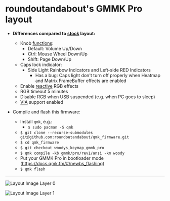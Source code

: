 # roundoutandabout's GMMK Pro layout

* **Differences compared to [stock](https://config.qmk.fm/#/gmmk/pro/rev1/ansi/LAYOUT) layout:**
	* Knob [functions](https://github.com/qmk/qmk_firmware/tree/master/keyboards/gmmk/pro/rev1/ansi/keymaps/stickandgum):
		* Default: Volume Up/Down
		* Ctrl: Mouse Wheel Down/Up
		* Shift: Page Down/Up
	* Caps lock indicator:
		* Side Light Rainbow Indicators and Left-side RED Indicators
			* Has a bug: Caps light don't turn off properly when Heatmap and Matrix FrameBuffer effects are enabled
	* Enable [reactive](https://docs.qmk.fm/#/feature_rgb_matrix?id=additional-configh-options) RGB effects
	* RGB timeout 5 minutes
	* Disable RGB when USB suspended (e.g. when PC goes to sleep)
	* [VIA](https://www.caniusevia.com/docs/configuring_qmk/) support enabled

* Compile and flash this firmware:
	* Install `qmk`, e.g.:
		* `$ sudo pacman -S qmk`
	* `$ git clone --recurse-submodules git@github.com:roundoutandabout/qmk_firmware.git`
	* `$ cd qmk_firmware`
	* `$ git checkout woodys_keymap_gmmk_pro`
	* `$ qmk compile -kb gmmk/pro/rev1/ansi -km woody`
	* Put your GMMK Pro in bootloader mode (https://docs.qmk.fm/#/newbs_flashing)
	* `$ qmk flash`

---

![Layout Image Layer 0](https://i.imgur.com/aOjgBho.png)


![Layout Image Layer 1](https://i.imgur.com/K6oiyxc.png)
